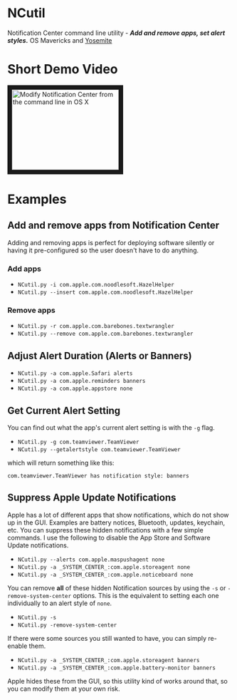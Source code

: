 NCutil
======

Notification Center command line utility - ***Add and remove apps, set alert styles.***
OS Mavericks and [Yosemite](https://github.com/jasonpjohnson/NCutil/commit/3028e8baccc646b60712fa0cc08de2be52b4e11b)

# Short Demo Video
<a href="http://www.youtube.com/watch?feature=player_embedded&v=4Mo6FYXGQOo
" target="_blank"><img src="http://img.youtube.com/vi/4Mo6FYXGQOo/0.jpg" 
alt="Modify Notification Center from the command line in OS X" width="240" height="180" border="10" /></a>

# Examples
## Add and remove apps from Notification Center
Adding and removing apps is perfect for deploying software silently or having it pre-configured so the user doesn't have to do anything.

### Add apps

- ```NCutil.py -i com.apple.com.noodlesoft.HazelHelper```
- ```NCutil.py --insert com.apple.com.noodlesoft.HazelHelper```

### Remove apps

- ```NCutil.py -r com.apple.com.barebones.textwrangler```
- ```NCutil.py --remove com.apple.com.barebones.textwrangler```

## Adjust Alert Duration (Alerts or Banners)

- ```NCutil.py -a com.apple.Safari alerts```
- ```NCutil.py -a com.apple.reminders banners```
- ```NCutil.py -a com.apple.appstore none```

## Get Current Alert Setting
You can find out what the app's current alert setting is with the `-g` flag.

- ```NCutil.py -g com.teamviewer.TeamViewer```
- ```NCutil.py --getalertstyle com.teamviewer.TeamViewer```

which will return something like this:

```com.teamviewer.TeamViewer has notification style: banners```

## Suppress Apple Update Notifications
Apple has a lot of different apps that show notifications, which do not show up in the GUI.  Examples are battery notices, Bluetooth, updates, keychain, etc.  You can suppress these hidden notifications with a few simple commands.  I use the following to disable the App Store and Software Update notifications.

- ```NCutil.py --alerts com.apple.maspushagent none```
- ```NCutil.py -a _SYSTEM_CENTER_:com.apple.storeagent none```
- ```NCutil.py -a _SYSTEM_CENTER_:com.apple.noticeboard none```
 
You can remove **all** of these hidden Notification sources by using the `-s` or `-remove-system-center` options.  This is the equivalent to setting each one individually to an alert style of `none`.

- ```NCutil.py -s```
- ```NCutil.py -remove-system-center```

If there were some sources you still wanted to have, you can simply re-enable them.

- ```NCutil.py -a _SYSTEM_CENTER_:com.apple.storeagent banners```
- ```NCutil.py -a _SYSTEM_CENTER_:com.apple.battery-monitor banners```

Apple hides these from the GUI, so this utility kind of works around that, so you can modify them at your own risk.

